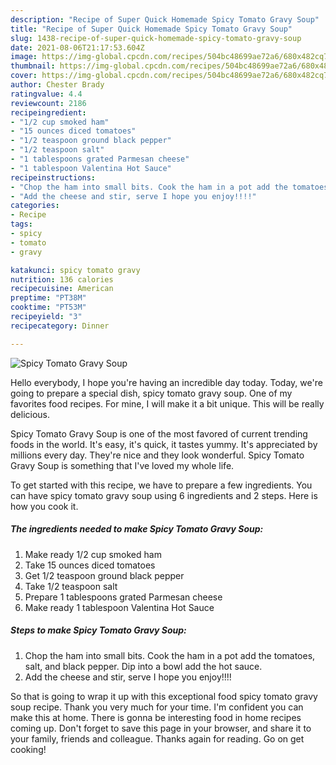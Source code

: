 ```yaml
---
description: "Recipe of Super Quick Homemade Spicy Tomato Gravy Soup"
title: "Recipe of Super Quick Homemade Spicy Tomato Gravy Soup"
slug: 1438-recipe-of-super-quick-homemade-spicy-tomato-gravy-soup
date: 2021-08-06T21:17:53.604Z
image: https://img-global.cpcdn.com/recipes/504bc48699ae72a6/680x482cq70/spicy-tomato-gravy-soup-recipe-main-photo.jpg
thumbnail: https://img-global.cpcdn.com/recipes/504bc48699ae72a6/680x482cq70/spicy-tomato-gravy-soup-recipe-main-photo.jpg
cover: https://img-global.cpcdn.com/recipes/504bc48699ae72a6/680x482cq70/spicy-tomato-gravy-soup-recipe-main-photo.jpg
author: Chester Brady
ratingvalue: 4.4
reviewcount: 2186
recipeingredient:
- "1/2 cup smoked ham"
- "15 ounces diced tomatoes"
- "1/2 teaspoon ground black pepper"
- "1/2 teaspoon salt"
- "1 tablespoons grated Parmesan cheese"
- "1 tablespoon Valentina Hot Sauce"
recipeinstructions:
- "Chop the ham into small bits. Cook the ham in a pot add the tomatoes, salt, and black pepper. Dip into a bowl add the hot sauce."
- "Add the cheese and stir, serve I hope you enjoy!!!!"
categories:
- Recipe
tags:
- spicy
- tomato
- gravy

katakunci: spicy tomato gravy 
nutrition: 136 calories
recipecuisine: American
preptime: "PT38M"
cooktime: "PT53M"
recipeyield: "3"
recipecategory: Dinner

---
```



![Spicy Tomato Gravy Soup](https://img-global.cpcdn.com/recipes/504bc48699ae72a6/680x482cq70/spicy-tomato-gravy-soup-recipe-main-photo.jpg)

Hello everybody, I hope you're having an incredible day today. Today, we're going to prepare a special dish, spicy tomato gravy soup. One of my favorites food recipes. For mine, I will make it a bit unique. This will be really delicious.



Spicy Tomato Gravy Soup is one of the most favored of current trending foods in the world. It's easy, it's quick, it tastes yummy. It's appreciated by millions every day. They're nice and they look wonderful. Spicy Tomato Gravy Soup is something that I've loved my whole life.


To get started with this recipe, we have to prepare a few ingredients. You can have spicy tomato gravy soup using 6 ingredients and 2 steps. Here is how you cook it.

<!--inarticleads1-->

##### The ingredients needed to make Spicy Tomato Gravy Soup:

1. Make ready 1/2 cup smoked ham
1. Take 15 ounces diced tomatoes
1. Get 1/2 teaspoon ground black pepper
1. Take 1/2 teaspoon salt
1. Prepare 1 tablespoons grated Parmesan cheese
1. Make ready 1 tablespoon Valentina Hot Sauce




<!--inarticleads2-->

##### Steps to make Spicy Tomato Gravy Soup:

1. Chop the ham into small bits. Cook the ham in a pot add the tomatoes, salt, and black pepper. Dip into a bowl add the hot sauce.
1. Add the cheese and stir, serve I hope you enjoy!!!!




So that is going to wrap it up with this exceptional food spicy tomato gravy soup recipe. Thank you very much for your time. I'm confident you can make this at home. There is gonna be interesting food in home recipes coming up. Don't forget to save this page in your browser, and share it to your family, friends and colleague. Thanks again for reading. Go on get cooking!
